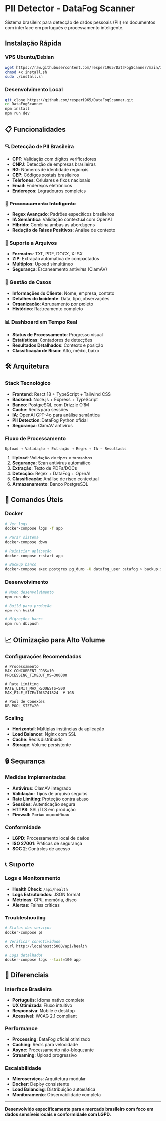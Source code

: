 # PII Detector - DataFog Scanner

Sistema brasileiro para detecção de dados pessoais (PII) em documentos com interface em português e processamento inteligente.

## Instalação Rápida

### VPS Ubuntu/Debian
```bash
wget https://raw.githubusercontent.com/resper1965/DataFogScanner/main/install.sh
chmod +x install.sh
sudo ./install.sh
```

### Desenvolvimento Local
```bash
git clone https://github.com/resper1965/DataFogScanner.git
cd DataFogScanner
npm install
npm run dev
```

## 📋 Funcionalidades

### 🔍 Detecção de PII Brasileira
- **CPF**: Validação com dígitos verificadores
- **CNPJ**: Detecção de empresas brasileiras
- **RG**: Números de identidade regionais
- **CEP**: Códigos postais brasileiros
- **Telefones**: Celulares e fixos nacionais
- **Email**: Endereços eletrônicos
- **Endereços**: Logradouros completos

### 🧠 Processamento Inteligente
- **Regex Avançado**: Padrões específicos brasileiros
- **IA Semântica**: Validação contextual com OpenAI
- **Híbrido**: Combina ambas as abordagens
- **Redução de Falsos Positivos**: Análise de contexto

### 📁 Suporte a Arquivos
- **Formatos**: TXT, PDF, DOCX, XLSX
- **ZIP**: Extração automática de compactados
- **Múltiplos**: Upload simultâneo
- **Segurança**: Escaneamento antivírus (ClamAV)

### 🏢 Gestão de Casos
- **Informações do Cliente**: Nome, empresa, contato
- **Detalhes do Incidente**: Data, tipo, observações
- **Organização**: Agrupamento por projeto
- **Histórico**: Rastreamento completo

### 📊 Dashboard em Tempo Real
- **Status de Processamento**: Progresso visual
- **Estatísticas**: Contadores de detecções
- **Resultados Detalhados**: Contexto e posição
- **Classificação de Risco**: Alto, médio, baixo

## 🛠️ Arquitetura

### Stack Tecnológico
- **Frontend**: React 18 + TypeScript + Tailwind CSS
- **Backend**: Node.js + Express + TypeScript
- **Banco**: PostgreSQL com Drizzle ORM
- **Cache**: Redis para sessões
- **IA**: OpenAI GPT-4o para análise semântica
- **PII Detection**: DataFog Python oficial
- **Segurança**: ClamAV antivírus

### Fluxo de Processamento
```
Upload → Validação → Extração → Regex → IA → Resultados
```

1. **Upload**: Validação de tipos e tamanhos
2. **Segurança**: Scan antivírus automático
3. **Extração**: Texto de PDFs/DOCs
4. **Detecção**: Regex + DataFog + OpenAI
5. **Classificação**: Análise de risco contextual
6. **Armazenamento**: Banco PostgreSQL

## 🔧 Comandos Úteis

### Docker
```bash
# Ver logs
docker-compose logs -f app

# Parar sistema
docker-compose down

# Reiniciar aplicação
docker-compose restart app

# Backup banco
docker-compose exec postgres pg_dump -U datafog_user datafog > backup.sql
```

### Desenvolvimento
```bash
# Modo desenvolvimento
npm run dev

# Build para produção
npm run build

# Migrações banco
npm run db:push
```

## 📈 Otimização para Alto Volume

### Configurações Recomendadas
```env
# Processamento
MAX_CONCURRENT_JOBS=10
PROCESSING_TIMEOUT_MS=300000

# Rate Limiting
RATE_LIMIT_MAX_REQUESTS=500
MAX_FILE_SIZE=1073741824  # 1GB

# Pool de Conexões
DB_POOL_SIZE=20
```

### Scaling
- **Horizontal**: Múltiplas instâncias da aplicação
- **Load Balancer**: Nginx com SSL
- **Cache**: Redis distribuído
- **Storage**: Volume persistente

## 🔒 Segurança

### Medidas Implementadas
- **Antivírus**: ClamAV integrado
- **Validação**: Tipos de arquivo seguros
- **Rate Limiting**: Proteção contra abuso
- **Sessões**: Autenticação segura
- **HTTPS**: SSL/TLS em produção
- **Firewall**: Portas específicas

### Conformidade
- **LGPD**: Processamento local de dados
- **ISO 27001**: Práticas de segurança
- **SOC 2**: Controles de acesso

## 📞 Suporte

### Logs e Monitoramento
- **Health Check**: `/api/health`
- **Logs Estruturados**: JSON format
- **Métricas**: CPU, memória, disco
- **Alertas**: Falhas críticas

### Troubleshooting
```bash
# Status dos serviços
docker-compose ps

# Verificar conectividade
curl http://localhost:5000/api/health

# Logs detalhados
docker-compose logs --tail=100 app
```

## 🌟 Diferenciais

### Interface Brasileira
- **Português**: Idioma nativo completo
- **UX Otimizada**: Fluxo intuitivo
- **Responsiva**: Mobile e desktop
- **Acessível**: WCAG 2.1 compliant

### Performance
- **Processing**: DataFog oficial otimizado
- **Caching**: Redis para velocidade
- **Async**: Processamento não-bloqueante
- **Streaming**: Upload progressivo

### Escalabilidade
- **Microserviços**: Arquitetura modular
- **Docker**: Deploy consistente
- **Load Balancing**: Distribuição automática
- **Monitoramento**: Observabilidade completa

---

**Desenvolvido especificamente para o mercado brasileiro com foco em dados sensíveis locais e conformidade com LGPD.**